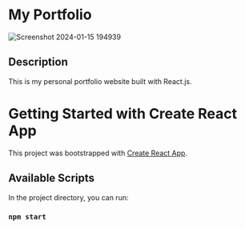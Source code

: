 # My Portfolio
![Screenshot 2024-01-15 194939](https://github.com/Kaninika011/My-Portfolio-/assets/74821776/5918326b-70ae-4f99-8ef7-4b96fbea373e)

## Description

This is my personal portfolio website built with React.js.






# Getting Started with Create React App

This project was bootstrapped with [Create React App](https://github.com/facebook/create-react-app).

## Available Scripts

In the project directory, you can run:

### `npm start`




